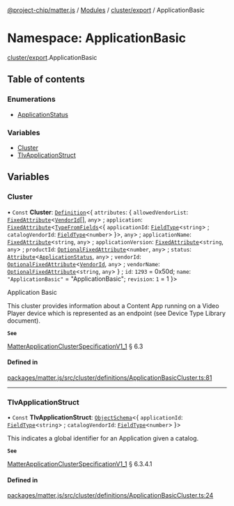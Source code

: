 [@project-chip/matter.js](../README.md) / [Modules](../modules.md) / [cluster/export](cluster_export.md) / ApplicationBasic

# Namespace: ApplicationBasic

[cluster/export](cluster_export.md).ApplicationBasic

## Table of contents

### Enumerations

- [ApplicationStatus](../enums/cluster_export.ApplicationBasic.ApplicationStatus.md)

### Variables

- [Cluster](cluster_export.ApplicationBasic.md#cluster)
- [TlvApplicationStruct](cluster_export.ApplicationBasic.md#tlvapplicationstruct)

## Variables

### Cluster

• `Const` **Cluster**: [`Definition`](cluster_export.ClusterFactory.md#definition)\<\{ `attributes`: \{ `allowedVendorList`: [`FixedAttribute`](cluster_export.md#fixedattribute)\<[`VendorId`](datatype_export.md#vendorid)[], `any`\> ; `application`: [`FixedAttribute`](cluster_export.md#fixedattribute)\<[`TypeFromFields`](tlv_export.md#typefromfields)\<\{ `applicationId`: [`FieldType`](../interfaces/tlv_export.FieldType.md)\<`string`\> ; `catalogVendorId`: [`FieldType`](../interfaces/tlv_export.FieldType.md)\<`number`\>  }\>, `any`\> ; `applicationName`: [`FixedAttribute`](cluster_export.md#fixedattribute)\<`string`, `any`\> ; `applicationVersion`: [`FixedAttribute`](cluster_export.md#fixedattribute)\<`string`, `any`\> ; `productId`: [`OptionalFixedAttribute`](cluster_export.md#optionalfixedattribute)\<`number`, `any`\> ; `status`: [`Attribute`](cluster_export.md#attribute)\<[`ApplicationStatus`](../enums/cluster_export.ApplicationBasic.ApplicationStatus.md), `any`\> ; `vendorId`: [`OptionalFixedAttribute`](cluster_export.md#optionalfixedattribute)\<[`VendorId`](datatype_export.md#vendorid), `any`\> ; `vendorName`: [`OptionalFixedAttribute`](cluster_export.md#optionalfixedattribute)\<`string`, `any`\>  } ; `id`: ``1293`` = 0x50d; `name`: ``"ApplicationBasic"`` = "ApplicationBasic"; `revision`: ``1`` = 1 }\>

Application Basic

This cluster provides information about a Content App running on a Video Player device which is represented as
an endpoint (see Device Type Library document).

**`See`**

[MatterApplicationClusterSpecificationV1_1](../interfaces/spec_export.MatterApplicationClusterSpecificationV1_1.md) § 6.3

#### Defined in

[packages/matter.js/src/cluster/definitions/ApplicationBasicCluster.ts:81](https://github.com/project-chip/matter.js/blob/e87b236f/packages/matter.js/src/cluster/definitions/ApplicationBasicCluster.ts#L81)

___

### TlvApplicationStruct

• `Const` **TlvApplicationStruct**: [`ObjectSchema`](../classes/tlv_export.ObjectSchema.md)\<\{ `applicationId`: [`FieldType`](../interfaces/tlv_export.FieldType.md)\<`string`\> ; `catalogVendorId`: [`FieldType`](../interfaces/tlv_export.FieldType.md)\<`number`\>  }\>

This indicates a global identifier for an Application given a catalog.

**`See`**

[MatterApplicationClusterSpecificationV1_1](../interfaces/spec_export.MatterApplicationClusterSpecificationV1_1.md) § 6.3.4.1

#### Defined in

[packages/matter.js/src/cluster/definitions/ApplicationBasicCluster.ts:24](https://github.com/project-chip/matter.js/blob/e87b236f/packages/matter.js/src/cluster/definitions/ApplicationBasicCluster.ts#L24)
